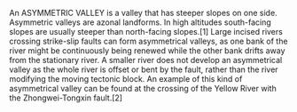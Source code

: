 An ASYMMETRIC VALLEY is a valley that has steeper slopes on one side. Asymmetric valleys are azonal landforms. In high altitudes south-facing slopes are usually steeper than north-facing slopes.[1] Large incised rivers crossing strike-slip faults can form asymmetrical valleys, as one bank of the river might be continuously being renewed while the other bank drifts away from the stationary river. A smaller river does not develop an asymmetrical valley as the whole river is offset or bent by the fault, rather than the river modifying the moving tectonic block. An example of this kind of asymmetrical valley can be found at the crossing of the Yellow River with the Zhongwei-Tongxin fault.[2]
